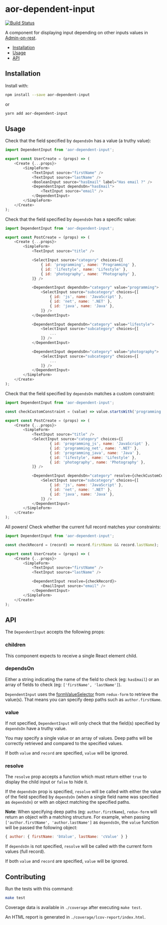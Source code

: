 # aor-dependent-input

[![Build Status](https://travis-ci.org/marmelab/aor-dependent-input.svg?branch=master)](https://travis-ci.org/marmelab/aor-dependent-input)

A component for displaying input depending on other inputs values in [Admin-on-rest](https://github.com/marmelab/admin-on-rest).

- [Installation](#installation)
- [Usage](#installation)
- [API](#api)

## Installation

Install with:

```sh
npm install --save aor-dependent-input
```

or

```sh
yarn add aor-dependent-input
```

## Usage

Check that the field specified by `dependsOn` has a value (a truthy value):

```js
import DependentInput from 'aor-dependent-input';

export const UserCreate = (props) => (
    <Create {...props}>
        <SimpleForm>
            <TextInput source="firstName" />
            <TextInput source="lastName" />
            <BooleanInput source="hasEmail" label="Has email ?" />
            <DependentInput dependsOn="hasEmail">
                <TextInput source="email" />
            </DependentInput>
        </SimpleForm>
    </Create>
);
```

Check that the field specified by `dependsOn` has a specific value:

```js
import DependentInput from 'aor-dependent-input';

export const PostCreate = (props) => (
    <Create {...props}>
        <SimpleForm>
            <TextInput source="title" />

            <SelectInput source="category" choices={[
                { id: 'programming', name: 'Programming' },
                { id: 'lifestyle', name: 'Lifestyle' },
                { id: 'photography', name: 'Photography' },
            ]} />

            <DependentInput dependsOn="category" value="programming">
                <SelectInput source="subcategory" choices={[
                    { id: 'js', name: 'JavaScript' },
                    { id: 'net', name: '.NET' },
                    { id: 'java', name: 'Java' },
                ]} />
            </DependentInput>

            <DependentInput dependsOn="category" value="lifestyle">
                <SelectInput source="subcategory" choices={[
                    ...
                ]} />
            </DependentInput>

            <DependentInput dependsOn="category" value="photography">
                <SelectInput source="subcategory" choices={[
                    ...
                ]} />
            </DependentInput>
        </SimpleForm>
    </Create>
);
```

Check that the field specified by `dependsOn` matches a custom constraint:

```js
import DependentInput from 'aor-dependent-input';

const checkCustomConstraint = (value) => value.startsWith('programming'));

export const PostCreate = (props) => (
    <Create {...props}>
        <SimpleForm>
            <TextInput source="title" />
            <SelectInput source="category" choices={[
                    { id: 'programming_js', name: 'JavaScript' },
                    { id: 'programming_net', name: '.NET' },
                    { id: 'programming_java', name: 'Java' },
                    { id: 'lifestyle', name: 'Lifestyle' },
                    { id: 'photography', name: 'Photography' },
            ]} />

            <DependentInput dependsOn="category" resolve={checkCustomConstraint}>
                <SelectInput source="subcategory" choices={[
                    { id: 'js', name: 'JavaScript' },
                    { id: 'net', name: '.NET' },
                    { id: 'java', name: 'Java' },
                ]} />
            </DependentInput>
        </SimpleForm>
    </Create>
);
```

All powers! Check whether the current full record matches your constraints:

```js
import DependentInput from 'aor-dependent-input';

const checkRecord = (record) => record.firstName && record.lastName);

export const UserCreate = (props) => (
    <Create {...props}>
        <SimpleForm>
            <TextInput source="firstName" />
            <TextInput source="lastName" />

            <DependentInput resolve={checkRecord}>
                <EmailInput source="email" />
            </DependentInput>
        </SimpleForm>
    </Create>
);
```

## API

The `DependentInput` accepts the following props:

### children

This component expects to receive a single React element child.

### dependsOn

Either a string indicating the name of the field to check (eg: `hasEmail`) or an array of fields to check (eg: `['firstName', 'lastName']`).

`DependentInput` uses the [formValueSelector](http://redux-form.com/6.7.0/docs/api/FormValueSelector.md) from `redux-form` to retrieve the value(s). That means you can specify deep paths such as `author.firstName`.

### value

If not specified, `DependentInput` will only check that the field(s) specified by `dependsOn` have a truthy value.

You may specify a single value or an array of values. Deep paths will be correctly retrieved and compared to the specified values.

If both `value` and `record` are specified, `value` will be ignored.

### resolve

The `resolve` prop accepts a function which must return either `true` to display the child input or `false` to hide it.

If the `dependsOn` prop is specified, `resolve` will be called with either the value of the field specified by `dependsOn` (when a single field name was specified as `dependsOn`) or with an object matching the specified paths.

**Note**: When specifying deep paths (eg: `author.firstName`), `redux-form` will return an object with a matching structure. For example, when passing `['author.firstName', 'author.lastName']` as `dependsOn`, the `value` function will be passed the following object:

```js
{ author: { firstName: 'bValue', lastName: 'cValue' } }
```

If `dependsOn` is not specified, `resolve` will be called with the current form values (full record).

If both `value` and `record` are specified, `value` will be ignored.

## Contributing

Run the tests with this command:

```sh
make test
```

Coverage data is available in `./coverage` after executing `make test`.

An HTML report is generated in `./coverage/lcov-report/index.html`.
